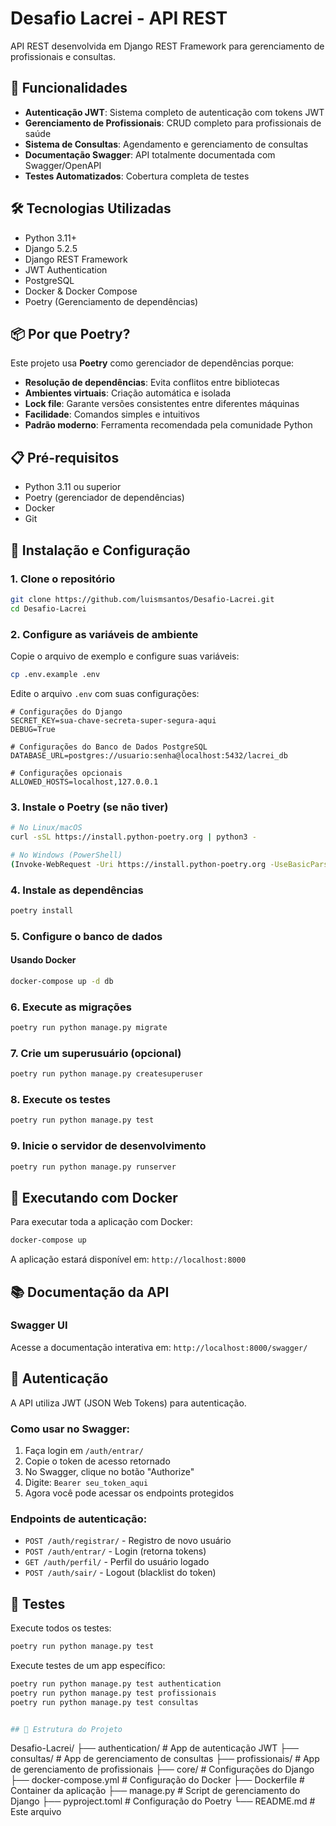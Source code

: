 # Desafio Lacrei - API REST

API REST desenvolvida em Django REST Framework para gerenciamento de profissionais e consultas.

## 🚀 Funcionalidades

- **Autenticação JWT**: Sistema completo de autenticação com tokens JWT
- **Gerenciamento de Profissionais**: CRUD completo para profissionais de saúde
- **Sistema de Consultas**: Agendamento e gerenciamento de consultas
- **Documentação Swagger**: API totalmente documentada com Swagger/OpenAPI
- **Testes Automatizados**: Cobertura completa de testes

## 🛠️ Tecnologias Utilizadas

- Python 3.11+
- Django 5.2.5
- Django REST Framework
- JWT Authentication
- PostgreSQL
- Docker & Docker Compose
- Poetry (Gerenciamento de dependências)

## 📦 Por que Poetry?

Este projeto usa **Poetry** como gerenciador de dependências porque:

- **Resolução de dependências**: Evita conflitos entre bibliotecas
- **Ambientes virtuais**: Criação automática e isolada
- **Lock file**: Garante versões consistentes entre diferentes máquinas
- **Facilidade**: Comandos simples e intuitivos
- **Padrão moderno**: Ferramenta recomendada pela comunidade Python

## 📋 Pré-requisitos

- Python 3.11 ou superior
- Poetry (gerenciador de dependências)
- Docker
- Git

## 🔧 Instalação e Configuração

### 1. Clone o repositório

```bash
git clone https://github.com/luismsantos/Desafio-Lacrei.git
cd Desafio-Lacrei
```

### 2. Configure as variáveis de ambiente

Copie o arquivo de exemplo e configure suas variáveis:

```bash
cp .env.example .env
```

Edite o arquivo `.env` com suas configurações:

```env
# Configurações do Django
SECRET_KEY=sua-chave-secreta-super-segura-aqui
DEBUG=True

# Configurações do Banco de Dados PostgreSQL
DATABASE_URL=postgres://usuario:senha@localhost:5432/lacrei_db

# Configurações opcionais
ALLOWED_HOSTS=localhost,127.0.0.1
```

### 3. Instale o Poetry (se não tiver)

```bash
# No Linux/macOS
curl -sSL https://install.python-poetry.org | python3 -

# No Windows (PowerShell)
(Invoke-WebRequest -Uri https://install.python-poetry.org -UseBasicParsing).Content | python -
```

### 4. Instale as dependências

```bash
poetry install
```

### 5. Configure o banco de dados

#### Usando Docker 

```bash
docker-compose up -d db
```

### 6. Execute as migrações

```bash
poetry run python manage.py migrate
```

### 7. Crie um superusuário (opcional)

```bash
poetry run python manage.py createsuperuser
```

### 8. Execute os testes

```bash
poetry run python manage.py test
```

### 9. Inicie o servidor de desenvolvimento

```bash
poetry run python manage.py runserver
```

## 🐳 Executando com Docker

Para executar toda a aplicação com Docker:

```bash
docker-compose up
```

A aplicação estará disponível em: `http://localhost:8000`

## 📚 Documentação da API

### Swagger UI
Acesse a documentação interativa em: `http://localhost:8000/swagger/`

## 🔐 Autenticação

A API utiliza JWT (JSON Web Tokens) para autenticação. 

### Como usar no Swagger:

1. Faça login em `/auth/entrar/`
2. Copie o token de acesso retornado
3. No Swagger, clique no botão "Authorize"
4. Digite: `Bearer seu_token_aqui`
5. Agora você pode acessar os endpoints protegidos

### Endpoints de autenticação:

- `POST /auth/registrar/` - Registro de novo usuário
- `POST /auth/entrar/` - Login (retorna tokens)
- `GET /auth/perfil/` - Perfil do usuário logado
- `POST /auth/sair/` - Logout (blacklist do token)

## 🧪 Testes

Execute todos os testes:

```bash
poetry run python manage.py test
```

Execute testes de um app específico:

```bash
poetry run python manage.py test authentication
poetry run python manage.py test profissionais
poetry run python manage.py test consultas


## 📁 Estrutura do Projeto

```
Desafio-Lacrei/
├── authentication/          # App de autenticação JWT
├── consultas/              # App de gerenciamento de consultas
├── profissionais/          # App de gerenciamento de profissionais
├── core/                   # Configurações do Django
├── docker-compose.yml      # Configuração do Docker
├── Dockerfile             # Container da aplicação
├── manage.py              # Script de gerenciamento do Django
├── pyproject.toml         # Configuração do Poetry
└── README.md              # Este arquivo
```
